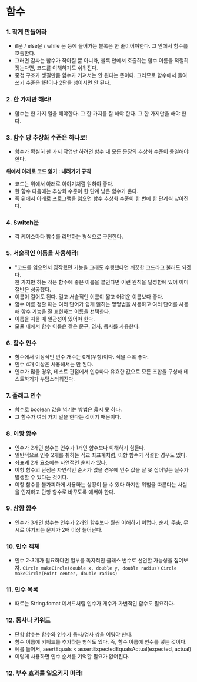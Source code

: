 # 함수
### 1. 작게 만들어라
* if문 / else문 / while 문 등에 들어가는 블록은 한 줄이어야한다. 그 안에서 함수를 호출한다.
* 그러면 감싸는 함수가 작아질 뿐 아니라, 블록 안에서 호출하는 함수 이름을 적절히 짓는다면, 코드를 이해하기도 쉬워진다.
* 중첩 구조가 생길만큼 함수가 커져서는 안 된다는 뜻이다. 그러므로 함수에서 들여쓰기 수준은 1단이나 2단을 넘어서면 안 된다.

### 2. 한 가지만 해라!
* 함수는 한 가지 일을 해야한다. 그 한 가지를 잘 해야 한다. 그 한 가지만을 해야 한다.

### 3. 함수 당 추상화 수준은 하나로!
* 함수가 확실히 한 가지 작업만 하려면 함수 내 모든 문장의 추상화 수준이 동일해야 한다.

**위에서 아래로 코드 읽기 : 내려가기 규칙**
* 코드는 위에서 아래로 이야기처럼 읽혀야 좋다. 
* 한 함수 다음에는 추상화 수준이 한 단계 낮은 함수가 온다. 
* 즉 위에서 아래로 프로그램을 읽으면 함수 추상화 수준이 한 번에 한 단계씩 낮아진다.

### 4. Switch문
* 각 케이스마다 함수를 리턴하는 형식으로 구현한다.

### 5. 서술적인 이름을 사용하라!
* "코드를 읽으면서 짐작했던 기능을 그래도 수행했다면 깨끗한 코드라고 불러도 되겠다.<br/>한 가지만 하는 작은 함수에 좋은 이름을 붙인다면 이런 원칙을 달성함에 있어 이미 절반은 성공했다.
* 이름이 길어도 된다. 길고 서술적인 이름이 짧고 어려운 이름보다 좋다.
* 함수 이름 정할 때는 여러 단어가 쉽게 읽히는 명명법을 사용하고 여러 단어를 사용해 함수 기능을 잘 표현하는 이름을 선택한다.
* 이름을 지을 때 일관성이 있어야 한다.
* 모듈 내에서 함수 이름은 같은 문구, 명사, 동사를 사용한다.

### 6. 함수 인수
* 함수에서 이상적인 인수 개수는 0개(무항)이다. 적을 수록 좋다.
* 인수 4개 이상은 사용해서는 안 된다.
* 인수가 많을 경우, 테스트 관점에서 인수마다 유효한 값으로 모든 조합을 구성해 테스트하기가 부담스러워진다.

### 7. 플래그 인수
* 함수로 boolean 값을 넘기는 방법은 옳지 못 하다.
* 그 함수가 여러 가지 일을 한다는 것이기 때문이다.

###  8. 이항 함수
* 인수가 2개인 함수는 인수가 1개인 함수보다 이해하기 힘들다.
* 일반적으로 인수 2개를 취하는 직교 좌표계처럼, 이항 함수가 적절한 경우도 있다.
* 좌표계 2개 요소에는 자연적인 순서가 있다.
* 이항 함수의 단점은 자연적인 순서가 없을 경우에 인수 값을 잘 못 집어넣는 실수가 발생할 수 있다는 것이다.
* 이항 함수를 불가피하게 사용하는 상황이 올 수 있다 하지만 위험을 따른다는 사실을 인지하고 단항 함수로 바꾸도록 애써야 한다.

### 9. 삼항 함수
* 인수가 3개인 함수는 인수가 2개인 함수보다 훨씬 이해하기 어렵다. 순서, 주춤, 무시로 야기되는 문제가 2배 이상 늘어난다.


### 10. 인수 객체
* 인수 2-3개가 필요하다면 일부를 독자적인 클래스 변수로 선언할 가능성을 짚어보자.
```Circle makeCircle(double x, double y, double radius)```
```Circle makeCircle(Point center, double radius)```

### 11. 인수 목록
* 때로는 String.fomat 메서드처럼 인수가 개수가 가변적인 함수도 필요하다.

### 12. 동사나 키워드
* 단항 함수는 함수와 인수가 동사/명사 쌍을 이뤄야 한다.
* 함수 이름에 키워드를 추가하는 형식도 있다. 즉, 함수 이름에 인수를 넣는 것이다.
* 예를 들어서, aeertEquals < assertExpectedEqualsActual(expected, actual)
* 이렇게 사용하면 인수 순서를 기억할 필요가 없어진다.

### 12. 부수 효과를 일으키지 마라!
